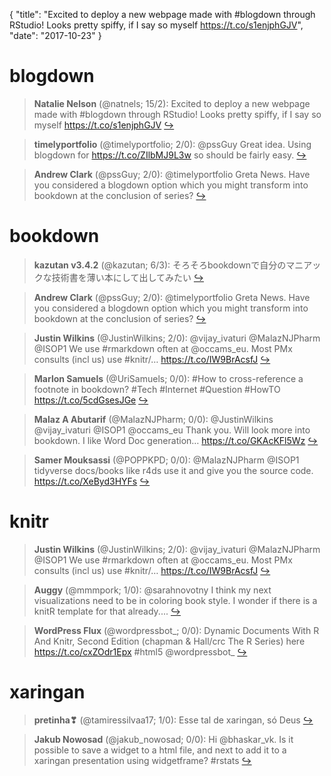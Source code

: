 {
  "title": "Excited to deploy a new webpage made with #blogdown through RStudio! Looks pretty spiffy, if I say so myself https://t.co/s1enjphGJV",
  "date": "2017-10-23"
}

# blogdown

> **Natalie Nelson** (@natnels; 15/2): Excited to deploy a new webpage made with #blogdown through RStudio! Looks pretty spiffy, if I say so myself 
https://t.co/s1enjphGJV  [&#8618;](https://twitter.com/xieyihui/status/922097440500707328)

<!-- -->


> **timelyportfolio** (@timelyportfolio; 2/0): @pssGuy Great idea.  Using blogdown for https://t.co/ZIlbMJ9L3w so should be fairly easy.  [&#8618;](https://twitter.com/xieyihui/status/922097714913038337)

<!-- -->


> **Andrew Clark** (@pssGuy; 2/0): @timelyportfolio Greta News. Have you considered a blogdown option which you might transform into bookdown at the conclusion of series?  [&#8618;](https://twitter.com/xieyihui/status/922096064479371264)

<!-- -->


# bookdown

> **kazutan v3.4.2** (@kazutan; 6/3): そろそろbookdownで自分のマニアックな技術書を薄い本にして出してみたい  [&#8618;](https://twitter.com/xieyihui/status/922005604796809216)

<!-- -->


> **Andrew Clark** (@pssGuy; 2/0): @timelyportfolio Greta News. Have you considered a blogdown option which you might transform into bookdown at the conclusion of series?  [&#8618;](https://twitter.com/xieyihui/status/922096064479371264)

<!-- -->


> **Justin Wilkins** (@JustinWilkins; 2/0): @vijay_ivaturi @MalazNJPharm @ISOP1 We use #rmarkdown often at @occams_eu. Most PMx consults (incl us) use #knitr/… https://t.co/IW9BrAcsfJ  [&#8618;](https://twitter.com/xieyihui/status/921970471335284736)

<!-- -->


> **Marlon Samuels** (@UriSamuels; 0/0): #How to cross-reference a footnote in bookdown?
#Tech #Internet #Question #HowTO
https://t.co/5cdGsesJGe  [&#8618;](https://twitter.com/xieyihui/status/922077908293902343)

<!-- -->


> **Malaz A Abutarif** (@MalazNJPharm; 0/0): @JustinWilkins @vijay_ivaturi @ISOP1 @occams_eu Thank you. Will look more into bookdown. I like Word Doc generation… https://t.co/GKAcKFl5Wz  [&#8618;](https://twitter.com/xieyihui/status/922050511943143425)

<!-- -->


> **Samer Mouksassi** (@POPPKPD; 0/0): @MalazNJPharm @ISOP1 tidyverse docs/books like r4ds use it and give you the source code. https://t.co/XeByd3HYFs  [&#8618;](https://twitter.com/xieyihui/status/921910596060278787)

<!-- -->


# knitr

> **Justin Wilkins** (@JustinWilkins; 2/0): @vijay_ivaturi @MalazNJPharm @ISOP1 We use #rmarkdown often at @occams_eu. Most PMx consults (incl us) use #knitr/… https://t.co/IW9BrAcsfJ  [&#8618;](https://twitter.com/xieyihui/status/921970471335284736)

<!-- -->


> **Auggy** (@mmmpork; 1/0): @sarahnovotny I think my next visualizations need to be in coloring book style. I wonder if there is a knitR template for that already....  [&#8618;](https://twitter.com/xieyihui/status/921959976507097088)

<!-- -->


> **WordPress Flux** (@wordpressbot_; 0/0): Dynamic Documents With R And Knitr, Second Edition (chapman &amp; Hall/crc The R Series) here  https://t.co/cxZOdr1Epx #html5 @wordpressbot_  [&#8618;](https://twitter.com/xieyihui/status/922005120451317762)

<!-- -->


# xaringan

> **pretinha❣** (@tamiressilvaa17; 1/0): Esse tal de xaringan, só Deus  [&#8618;](https://twitter.com/xieyihui/status/921927399704530944)

<!-- -->


> **Jakub Nowosad** (@jakub_nowosad; 0/0): Hi @bhaskar_vk. Is it possible to save a widget to a html file, and next to add it to a xaringan presentation using widgetframe? #rstats  [&#8618;](https://twitter.com/xieyihui/status/922236968389496833)

<!-- -->


